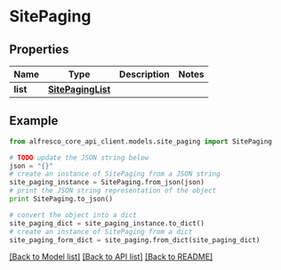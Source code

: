 # SitePaging


## Properties
Name | Type | Description | Notes
------------ | ------------- | ------------- | -------------
**list** | [**SitePagingList**](SitePagingList.md) |  | 

## Example

```python
from alfresco_core_api_client.models.site_paging import SitePaging

# TODO update the JSON string below
json = "{}"
# create an instance of SitePaging from a JSON string
site_paging_instance = SitePaging.from_json(json)
# print the JSON string representation of the object
print SitePaging.to_json()

# convert the object into a dict
site_paging_dict = site_paging_instance.to_dict()
# create an instance of SitePaging from a dict
site_paging_form_dict = site_paging.from_dict(site_paging_dict)
```
[[Back to Model list]](../README.md#documentation-for-models) [[Back to API list]](../README.md#documentation-for-api-endpoints) [[Back to README]](../README.md)


